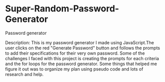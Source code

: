 # Super-Random-Password-Generator
Password generator

Description: This is my password generator I made using JavaScript.The user clicks on the red "Generate Password" button and follows the prompts to add their specifications for their very own password. Some of the challenges I faced with this project is creating the prompts for each criteria and the for loops for the password generator. Some things that helped me figure it out was to organize my plan using pseudo code and lots of research and help. 